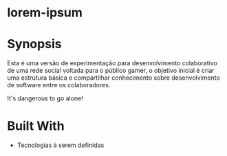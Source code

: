 # lorem-ipsum

# Synopsis

Esta é uma versão de experimentação para desenvolvimento colaborativo de uma rede social voltada para o público gamer, o objetivo inicial é criar uma estrutura básica e compartilhar conhecimento sobre desenvolvimento de software entre os colaboradores.

It's dangerous to go alone!

# Built With

* Tecnologias à serem definidas